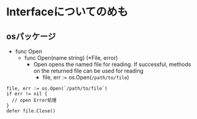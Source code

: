 # Interfaceについてのめも

## osパッケージ
- func Open
  - func Open(name string) (*File, error)
    - Open opens the named file for reading. If successful, methods on the returned file can be used for reading
      - file, err := os.Open(`/path/to/file`)  

```
file, err := os.Open(`/path/to/file`)
if err != nil {
  // open Error処理
}
defer file.Close()
```
